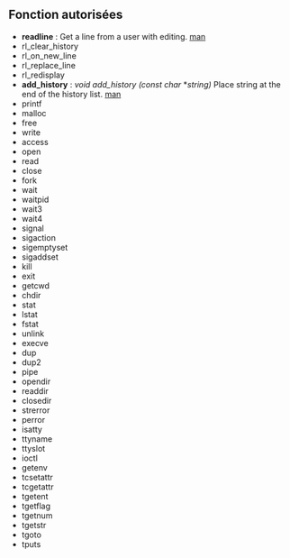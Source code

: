 
## Fonction autorisées
* **readline** : Get a line from a user with editing. [man](https://www.man7.org/linux/man-pages/man3/readline.3.html)
* rl_clear_history
* rl_on_new_line
* rl_replace_line
* rl_redisplay
* **add_history** : *void add_history (const char* **string)* Place string at the end of the history list. [man](https://www.man7.org/linux/man-pages/man3/history.3.html)
* printf
* malloc
* free
* write
* access
* open
* read
* close
* fork
* wait
* waitpid
* wait3
* wait4
* signal
* sigaction
* sigemptyset
* sigaddset
* kill
* exit
* getcwd
* chdir
* stat
* lstat
* fstat
* unlink
* execve
* dup
* dup2
* pipe
* opendir
* readdir
* closedir
* strerror
* perror
* isatty
* ttyname
* ttyslot
* ioctl
* getenv
* tcsetattr
* tcgetattr
* tgetent
* tgetflag
* tgetnum
* tgetstr
* tgoto
* tputs
